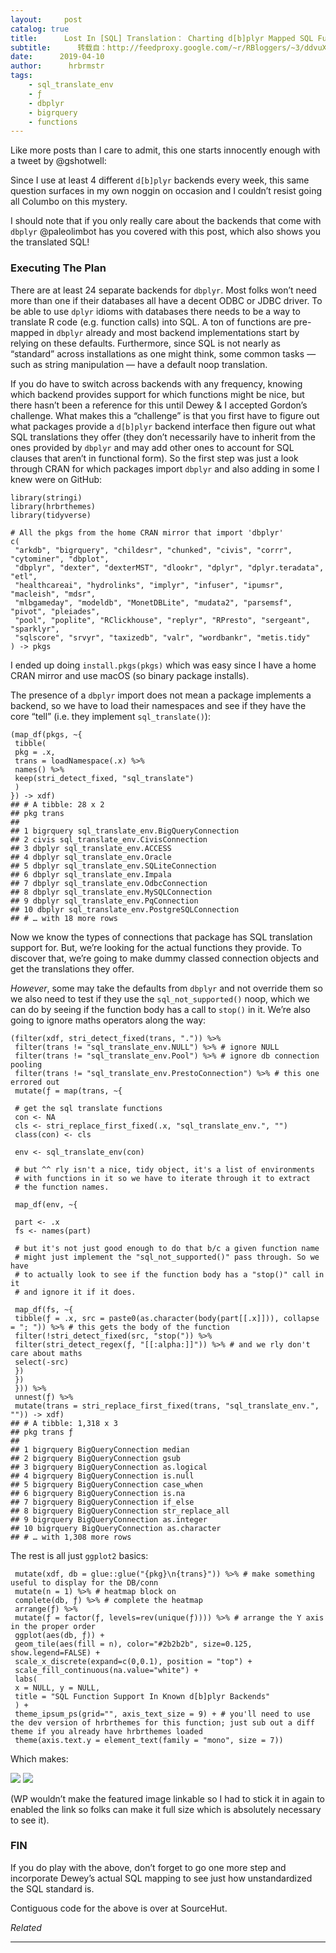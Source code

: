 ```yaml
---
layout:     post
catalog: true
title:      Lost In [SQL] Translation： Charting d[b]plyr Mapped SQL Function Support Across All Backends
subtitle:      转载自：http://feedproxy.google.com/~r/RBloggers/~3/ddvuXX05zkg/
date:      2019-04-10
author:      hrbrmstr
tags:
    - sql_translate_env
    - ƒ
    - dbplyr
    - bigrquery
    - functions
---
```






Like more posts than I care to admit, this one starts innocently enough with a tweet by @gshotwell:


Since I use at least 4 different `d[b]plyr` backends every week, this same question surfaces in my own noggin on occasion and I couldn’t resist going all Columbo on this mystery.

I should note that if you only really care about the backends that come with `dbplyr` @paleolimbot has you covered with this post, which also shows you the translated SQL!

### Executing The Plan

There are at least 24 separate backends for `dbplyr`. Most folks won’t need more than one if their databases all have a decent ODBC or JDBC driver. To be able to use `dplyr` idioms with databases there needs to be a way to translate R code (e.g. function calls) into SQL. A ton of functions are pre-mapped in `dbplyr` already and most backend implementations start by relying on these defaults. Furthermore, since SQL is not nearly as “standard” across installations as one might think, some common tasks — such as string manipulation — have a default noop translation.

If you do have to switch across backends with any frequency, knowing which backend provides support for which functions might be nice, but there hasn’t been a reference for this until Dewey & I accepted Gordon’s challenge. What makes this a “challenge” is that you first have to figure out what packages provide a `d[b]plyr` backend interface then figure out what SQL translations they offer (they don’t necessarily have to inherit from the ones provided by `dbplyr` and may add other ones to account for SQL clauses that aren’t in functional form). So the first step was just a look through CRAN for which packages import `dbplyr` and also adding in some I knew were on GitHub:

```
library(stringi)
library(hrbrthemes)
library(tidyverse)

# All the pkgs from the home CRAN mirror that import 'dbplyr'
c(
 "arkdb", "bigrquery", "childesr", "chunked", "civis", "corrr", "cytominer", "dbplot",
 "dbplyr", "dexter", "dexterMST", "dlookr", "dplyr", "dplyr.teradata", "etl",
 "healthcareai", "hydrolinks", "implyr", "infuser", "ipumsr", "macleish", "mdsr",
 "mlbgameday", "modeldb", "MonetDBLite", "mudata2", "parsemsf", "pivot", "pleiades",
 "pool", "poplite", "RClickhouse", "replyr", "RPresto", "sergeant", "sparklyr",
 "sqlscore", "srvyr", "taxizedb", "valr", "wordbankr", "metis.tidy"
) -> pkgs

```

I ended up doing `install.pkgs(pkgs)` which was easy since I have a home CRAN mirror and use macOS (so binary package installs).

The presence of a `dbplyr` import does not mean a package implements a backend, so we have to load their namespaces and see if they have the core “tell” (i.e. they implement `sql_translate()`):

```
(map_df(pkgs, ~{
 tibble(
 pkg = .x,
 trans = loadNamespace(.x) %>%
 names() %>%
 keep(stri_detect_fixed, "sql_translate")
 )
}) -> xdf)
## # A tibble: 28 x 2
## pkg trans
## 
## 1 bigrquery sql_translate_env.BigQueryConnection
## 2 civis sql_translate_env.CivisConnection
## 3 dbplyr sql_translate_env.ACCESS
## 4 dbplyr sql_translate_env.Oracle
## 5 dbplyr sql_translate_env.SQLiteConnection
## 6 dbplyr sql_translate_env.Impala
## 7 dbplyr sql_translate_env.OdbcConnection
## 8 dbplyr sql_translate_env.MySQLConnection
## 9 dbplyr sql_translate_env.PqConnection
## 10 dbplyr sql_translate_env.PostgreSQLConnection
## # … with 18 more rows

```

Now we know the types of connections that package has SQL translation support for. But, we’re looking for the actual functions they provide. To discover that, we’re going to make dummy classed connection objects and get the translations they offer.

*However*, some may take the defaults from `dbplyr` and not override them so we also need to test if they use the `sql_not_supported()` noop, which we can do by seeing if the function body has a call to `stop()` in it. We’re also going to ignore maths operators along the way:

```
(filter(xdf, stri_detect_fixed(trans, ".")) %>%
 filter(trans != "sql_translate_env.NULL") %>% # ignore NULL
 filter(trans != "sql_translate_env.Pool") %>% # ignore db connection pooling 
 filter(trans != "sql_translate_env.PrestoConnection") %>% # this one errored out
 mutate(ƒ = map(trans, ~{

 # get the sql translate functions
 con <- NA
 cls <- stri_replace_first_fixed(.x, "sql_translate_env.", "")
 class(con) <- cls

 env <- sql_translate_env(con)

 # but ^^ rly isn't a nice, tidy object, it's a list of environments
 # with functions in it so we have to iterate through it to extract
 # the function names.

 map_df(env, ~{

 part <- .x
 fs <- names(part)

 # but it's not just good enough to do that b/c a given function name
 # might just implement the "sql_not_supported()" pass through. So we have
 # to actually look to see if the function body has a "stop()" call in it
 # and ignore it if it does.

 map_df(fs, ~{
 tibble(ƒ = .x, src = paste0(as.character(body(part[[.x]])), collapse = "; ")) %>% # this gets the body of the function
 filter(!stri_detect_fixed(src, "stop(")) %>%
 filter(stri_detect_regex(ƒ, "[[:alpha:]]")) %>% # and we rly don't care about maths
 select(-src)
 })
 })
 })) %>%
 unnest(ƒ) %>%
 mutate(trans = stri_replace_first_fixed(trans, "sql_translate_env.", "")) -> xdf)
## # A tibble: 1,318 x 3
## pkg trans ƒ
## 
## 1 bigrquery BigQueryConnection median
## 2 bigrquery BigQueryConnection gsub
## 3 bigrquery BigQueryConnection as.logical
## 4 bigrquery BigQueryConnection is.null
## 5 bigrquery BigQueryConnection case_when
## 6 bigrquery BigQueryConnection is.na
## 7 bigrquery BigQueryConnection if_else
## 8 bigrquery BigQueryConnection str_replace_all
## 9 bigrquery BigQueryConnection as.integer
## 10 bigrquery BigQueryConnection as.character
## # … with 1,308 more rows

```

The rest is all just `ggplot2` basics:

```
 mutate(xdf, db = glue::glue("{pkg}\n{trans}")) %>% # make something useful to display for the DB/conn
 mutate(n = 1) %>% # heatmap block on
 complete(db, ƒ) %>% # complete the heatmap
 arrange(ƒ) %>%
 mutate(ƒ = factor(ƒ, levels=rev(unique(ƒ)))) %>% # arrange the Y axis in the proper order
 ggplot(aes(db, ƒ)) +
 geom_tile(aes(fill = n), color="#2b2b2b", size=0.125, show.legend=FALSE) +
 scale_x_discrete(expand=c(0,0.1), position = "top") +
 scale_fill_continuous(na.value="white") +
 labs(
 x = NULL, y = NULL,
 title = "SQL Function Support In Known d[b]plyr Backends"
 ) +
 theme_ipsum_ps(grid="", axis_text_size = 9) + # you'll need to use the dev version of hrbrthemes for this function; just sub out a diff theme if you already have hrbrthemes loaded
 theme(axis.text.y = element_text(family = "mono", size = 7))

```

Which makes:

![](https://i2.wp.com/rud.is/b/wp-content/uploads/2019/04/backend-heatmap.jpg?resize=780%2C429&ssl=1)
![](https://i2.wp.com/rud.is/b/wp-content/uploads/2019/04/backend-heatmap.jpg?resize=780%2C429&ssl=1)


(WP wouldn’t make the featured image linkable so I had to stick it in again to enabled the link so folks can make it full size which is absolutely necessary to see it).

### FIN

If you do play with the above, don’t forget to go one more step and incorporate Dewey’s actual SQL mapping to see just how unstandardized the SQL standard is.

Contiguous code for the above is over at SourceHut.


*Related*








---

